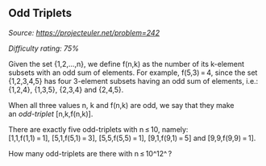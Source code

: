 Odd Triplets
------------

*Source: https://projecteuler.net/problem=242*


*Difficulty rating: 75%*

Given the set {1,2,...,n}, we define f(n,k) as the number of its
k-element subsets with an odd sum of elements. For example, f(5,3) = 4,
since the set {1,2,3,4,5} has four 3-element subsets having an odd sum
of elements, i.e.: {1,2,4}, {1,3,5}, {2,3,4} and {2,4,5}.

When all three values n, k and f(n,k) are odd, we say that they make\
 an *odd-triplet* [n,k,f(n,k)].

There are exactly five odd-triplets with n ≤ 10, namely:\
 [1,1,f(1,1) = 1], [5,1,f(5,1) = 3], [5,5,f(5,5) = 1], [9,1,f(9,1) = 5]
and [9,9,f(9,9) = 1].

How many odd-triplets are there with n ≤ 10^12^ ?
